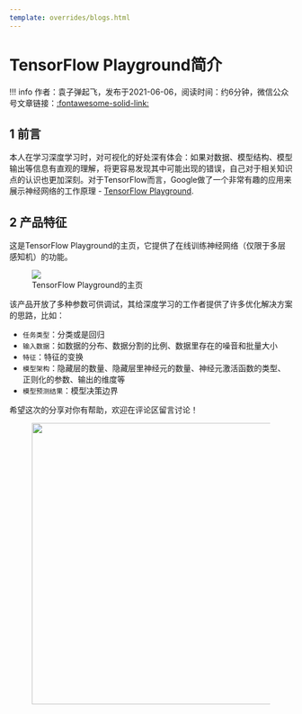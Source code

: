 ```yaml
---
template: overrides/blogs.html
---
```


# TensorFlow Playground简介

!!! info
    作者：袁子弹起飞，发布于2021-06-06，阅读时间：约6分钟，微信公众号文章链接：[:fontawesome-solid-link:]()

## 1 前言

本人在学习深度学习时，对可视化的好处深有体会：如果对数据、模型结构、模型输出等信息有直观的理解，将更容易发现其中可能出现的错误，自己对于相关知识点的认识也更加深刻。对于TensorFlow而言，Google做了一个非常有趣的应用来展示神经网络的工作原理 - [TensorFlow Playground](https://playground.tensorflow.org/ "TensorFlow Playground").

## 2 产品特征

这是TensorFlow Playground的主页，它提供了在线训练神经网络（仅限于多层感知机）的功能。

<figure>
  <img src="https://cdn.jsdelivr.net/gh/BulletTech2021/Pics/img/1_V/TF_Playground.png"  />
  <figcaption>TensorFlow Playground的主页</figcaption>
</figure>

该产品开放了多种参数可供调试，其给深度学习的工作者提供了许多优化解决方案的思路，比如：

- `任务类型`：分类或是回归
- `输入数据`：如数据的分布、数据分割的比例、数据里存在的噪音和批量大小
- `特征`：特征的变换
- `模型架构`：隐藏层的数量、隐藏层里神经元的数量、神经元激活函数的类型、正则化的参数、输出的维度等
- `模型预测结果`：模型决策边界

希望这次的分享对你有帮助，欢迎在评论区留言讨论！

<figure>
  <img src="https://cdn.jsdelivr.net/gh/BulletTech2021/Pics/2021-6-14/1623639526512-1080P%20(Full%20HD)%20-%20Tail%20Pic.png" width="500" />
</figure>

